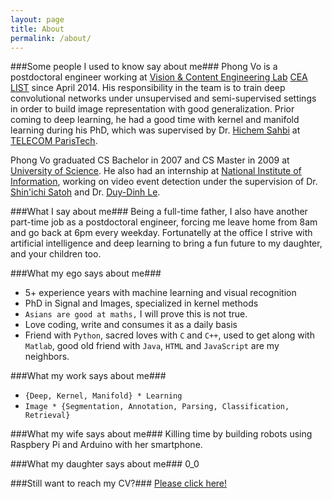```yaml
---
layout: page
title: About
permalink: /about/
---
```


###Some people I used to know say about me###
Phong Vo is a postdoctoral engineer working at [Vision & Content Engineering Lab](http://www.kalisteo.eu/en/index.htm) [CEA LIST](http://www-list.cea.fr/index.php/en/) since April 2014. His responsibility in the team is to train deep convolutional networks under unsupervised and semi-supervised settings in order to build image representation with good generalization. Prior coming to deep learning, he had a good time with kernel and manifold learning during his PhD, which was supervised by Dr. [Hichem Sahbi](http://perso.telecom-paristech.fr/~sahbi/) at [TELECOM ParisTech](http://www.telecom-paristech.fr/).

Phong Vo graduated CS Bachelor in 2007 and CS Master in 2009 at [University of Science](http://www.hcmus.edu.vn/en/index.php). He also had an internship at [National Institute of Information](http://www.nii.ac.jp/en/), working on video event detection under the supervision of Dr. [Shin'ichi Satoh](http://research.nii.ac.jp/~satoh/) and Dr. [Duy-Dinh Le](http://satoh-lab.ex.nii.ac.jp/users/ledduy/).

###What I say about me###
Being a full-time father, I also have another part-time job as a postdoctoral engineer, forcing me leave home from 8am and go back at 6pm every weekday. Fortunatelly at the office I strive with artificial intelligence and deep learning to bring a fun future to my daughter, and your children too.

###What my ego says about me###
* 5+ experience years with machine learning and visual recognition
* PhD in Signal and Images, specialized in kernel methods
* `Asians are good at maths,` I will prove this is not true.
* Love coding, write and consumes it as a daily basis
* Friend with `Python`, sacred loves with `C` and `C++`, used to get along with `Matlab`, good old friend with `Java`, `HTML` and `JavaScript` are my neighbors.

###What my work says about me###
* `{Deep, Kernel, Manifold} * Learning`
* `Image * {Segmentation, Annotation, Parsing, Classification, Retrieval}`

###What my wife says about me###
Killing time by building robots using Raspbery Pi and Arduino with her smartphone.

###What my daughter says about me###
0_0

###Still want to reach my CV?###
[Please click here!](curiculum-vitale.pdf)
